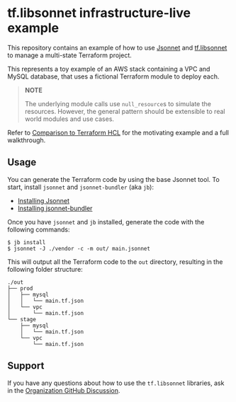 # tf.libsonnet infrastructure-live example

This repository contains an example of how to use [Jsonnet](https://jsonnet.org/) and
[tf.libsonnet](https://tflibsonnet.com) to manage a multi-state Terraform project.

This represents a toy example of an AWS stack containing a VPC and MySQL database, that uses a fictional Terraform
module to deploy each.

> **NOTE**
>
> The underlying module calls use `null_resource`s to simulate the resources. However, the general pattern should be
> extensible to real world modules and use cases.

Refer to [Comparison to Terraform HCL](https://docs.tflibsonnet.com/docs/what-is-tf-libsonnet/#comparison-to-terraform-hcl)
for the motivating example and a full walkthrough.

## Usage

You can generate the Terraform code by using the base Jsonnet tool. To start, install `jsonnet` and `jsonnet-bundler`
(aka `jb`):

- [Installing Jsonnet](https://github.com/google/go-jsonnet#installation-instructions)
- [Installing jsonnet-bundler](https://github.com/jsonnet-bundler/jsonnet-bundler#install)

Once you have `jsonnet` and `jb` installed, generate the code with the following commands:

```
$ jb install
$ jsonnet -J ./vendor -c -m out/ main.jsonnet
```

This will output all the Terraform code to the `out` directory, resulting in the following folder structure:

```
./out
├── prod
│   ├── mysql
│   │   └── main.tf.json
│   └── vpc
│       └── main.tf.json
└── stage
    ├── mysql
    │   └── main.tf.json
    └── vpc
        └── main.tf.json
```

## Support

If you have any questions about how to use the `tf.libsonnet` libraries, ask in the [Organization GitHub
Discussion](https://github.com/orgs/tf-libsonnet/discussions).

